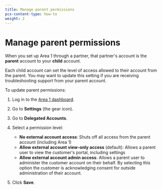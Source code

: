 ```yaml
---
title: Manage parent permissions
pcx-content-type: how-to
weight: 2
---
```


# Manage parent permissions

When you set up Area 1 through a partner, that partner's account is the **parent** account to your **child** account.

Each child account can set the level of access allowed to their account from the parent. You may want to update this setting if you are receiving troubleshooting support from your parent account.

To update parent permissions:

1. Log in to the [Area 1 dashboard](https://horizon.area1security.com/).
2. Go to **Settings** (the gear icon).
3. Go to **Delegated Accounts**.
4. Select a permission level:

    - **No external account access**: Shuts off all access from the parent account (including Area 1)
    - **Allow external account view-only access** (default): Allows a parent user to view the customer's portal, including settings
    - **Allow external account admin access**: Allows a parent user to administer the customer account on their behalf. By selecting this option the customer is acknowledging consent for outside administration of their account.

5. Click **Save**.